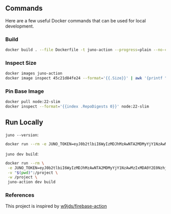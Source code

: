 ## Commands

Here are a few useful Docker commands that can be used for local development. 

### Build

```bash
docker build . --file Dockerfile -t juno-action --progress=plain --no-cache
```

### Inspect Size

```bash
docker images juno-action
docker image inspect 45c21d84fe24 --format='{{.Size}}' | awk '{printf "%.2f MB\n", $1/1024/1024}'
```

### Pin Base Image

```bash
docker pull node:22-slim
docker inspect --format='{{index .RepoDigests 0}}' node:22-slim
```

## Run Locally

`juno --version`:

```bash
docker run --rm -e JUNO_TOKEN=eyJ0b2tlbiI6WyIzMDJhMzAwNTA2MDMyYjY1NzAwMzIxMDA0Y2E0NzhjNmEzMmVkZTgzMmU5OWY3ODBiNjM3ZWE4NDk4MzdhYTY1YTI5YTRlOWNmYmRkYjU1Njc1NGFlNjkwIiwiZjYwMGJhNzRiN2JmYjJiODIzY2VkMWYzYjkzMTY0YzE1NDM2MDBjOTZlZmZmODFhMmU0YmUxZTYxNTU5NGRkYyJdfQ== juno-action --version
```

`juno dev build`:

```bash
docker run --rm \
 -e JUNO_TOKEN=eyJ0b2tlbiI6WyIzMDJhMzAwNTA2MDMyYjY1NzAwMzIxMDA0Y2E0NzhjNmEzMmVkZTgzMmU5OWY3ODBiNjM3ZWE4NDk4MzdhYTY1YTI5YTRlOWNmYmRkYjU1Njc1NGFlNjkwIiwiZjYwMGJhNzRiN2JmYjJiODIzY2VkMWYzYjkzMTY0YzE1NDM2MDBjOTZlZmZmODFhMmU0YmUxZTYxNTU5NGRkYyJdfQ==  \
 -v "$(pwd)":/project \
 -w /project \
 juno-action dev build
```

### References

This project is inspired by [w9jds/firebase-action](https://github.com/w9jds/firebase-action)
